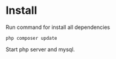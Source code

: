 Install
======================
Run command for install all dependencies
```
php composer update
```
Start php server and mysql.

